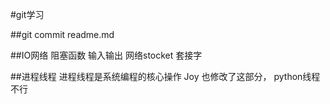 #git学习

##git commit readme.md

##IO网络
    阻塞函数 输入输出
    网络stocket 套接字
  
##进程线程
  进程线程是系统编程的核心操作
    Joy 也修改了这部分，
    python线程不行
